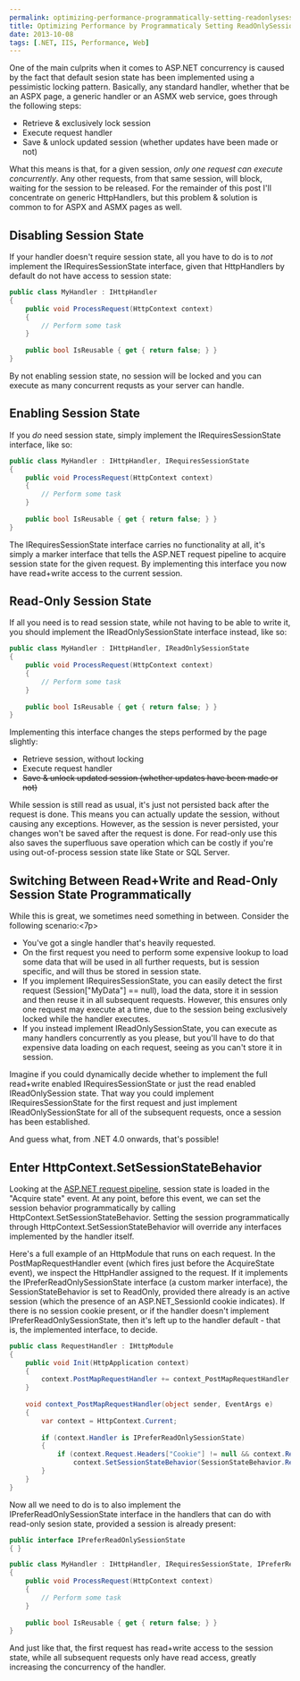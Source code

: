 ```yaml
---
permalink: optimizing-performance-programmatically-setting-readonlysessionstate
title: Optimizing Performance by Programmaticaly Setting ReadOnlySessionState
date: 2013-10-08
tags: [.NET, IIS, Performance, Web]
---
```

One of the main culprits when it comes to ASP.NET concurrency is caused by the fact that default sesion state has been implemented using a pessimistic locking pattern. Basically, any standard handler, whether that be an ASPX page, a generic handler or an ASMX web service, goes through the following steps:

<!-- more -->

* Retrieve & exclusively lock session
* Execute request handler
* Save & unlock updated session (whether updates have been made or not)

What this means is that, for a given session, *only one request can execute concurrently*. Any other requests, from that same session, will block, waiting for the session to be released. For the remainder of this post I'll concentrate on generic HttpHandlers, but this problem & solution is common to for ASPX and ASMX pages as well.

## Disabling Session State

If your handler doesn't require session state, all you have to do is to *not* implement the IRequiresSessionState interface, given that HttpHandlers by default do not have access to session state:

```csharp
public class MyHandler : IHttpHandler
{
	public void ProcessRequest(HttpContext context)
	{
		// Perform some task
	}
	
	public bool IsReusable { get { return false; } }
}
```

By not enabling session state, no session will be locked and you can execute as many concurrent requsts as your server can handle.

## Enabling Session State

If you *do* need session state, simply implement the IRequiresSessionState interface, like so:

```csharp
public class MyHandler : IHttpHandler, IRequiresSessionState
{
	public void ProcessRequest(HttpContext context)
	{
		// Perform some task
	}
	
	public bool IsReusable { get { return false; } }
}
```

The IRequiresSessionState interface carries no functionality at all, it's simply a marker interface that tells the ASP.NET request pipeline to acquire session state for the given request. By implementing this interface you now have read+write access to the current session.

## Read-Only Session State

If all you need is to read session state, while not having to be able to write it, you should implement the IReadOnlySessionState interface instead, like so:

```csharp
public class MyHandler : IHttpHandler, IReadOnlySessionState
{
	public void ProcessRequest(HttpContext context)
	{
		// Perform some task
	}
	
	public bool IsReusable { get { return false; } }
}
```

Implementing this interface changes the steps performed by the page slightly:

* Retrieve session, without locking
* Execute request handler
* <del>Save & unlock updated session (whether updates have been made or not)</del>

While session is still read as usual, it's just not persisted back after the request is done. This means you can actually update the session, without causing any exceptions. However, as the session is never persisted, your changes won't be saved after the request is done. For read-only use this also saves the superfluous save operation which can be costly if you're using out-of-process session state like State or SQL Server.

## Switching Between Read+Write and Read-Only Session State Programmatically

While this is great, we sometimes need something in between. Consider the following scenario:<7p>

* You've got a single handler that's heavily requested.
* On the first request you need to perform some expensive lookup to load some data that will be used in all further requests, but is session specific, and will thus be stored in session state.
* If you implement IRequiresSessionState, you can easily detect the first request (Session["MyData"] == null), load the data, store it in session and then reuse it in all subsequent requests. However, this ensures only one request may execute at a time, due to the session being exclusively locked while the handler executes.
* If you instead implement IReadOnlySessionState, you can execute as many handlers concurrently as you please, but you'll have to do that expensive data loading on each request, seeing as you can't store it in session.

Imagine if you could dynamically decide whether to implement the full read+write enabled IRequiresSessionState or just the read enabled IReadOnlySession state. That way you could implement IRequiresSessionState for the first request and just implement IReadOnlySessionState for all of the subsequent requests, once a session has been established.

And guess what, from .NET 4.0 onwards, that's possible!

## Enter HttpContext.SetSessionStateBehavior

Looking at the [ASP.NET request pipeline](http://msdn.microsoft.com/En-US/library/bb470252.aspx), session state is loaded in the "Acquire state" event. At any point, before this event, we can set the session behavior programmatically by calling HttpContext.SetSessionStateBehavior. Setting the session programmatically through HttpContext.SetSessionStateBehavior will override any interfaces implemented by the handler itself.

Here's a full example of an HttpModule that runs on each request. In the PostMapRequestHandler event (which fires just before the AcquireState event), we inspect the HttpHandler assigned to the request. If it implements the IPreferReadOnlySessionState interface (a custom marker interface), the SessionStateBehavior is set to ReadOnly, provided there already is an active session (which the presence of an ASP.NET_SessionId cookie indicates). If there is no session cookie present, or if the handler doesn't implement IPreferReadOnlySessionState, then it's left up to the handler default - that is, the implemented interface, to decide.

```csharp
public class RequestHandler : IHttpModule
{
	public void Init(HttpApplication context)
	{
		context.PostMapRequestHandler += context_PostMapRequestHandler;
	}
	
	void context_PostMapRequestHandler(object sender, EventArgs e)
	{
		var context = HttpContext.Current;
		
		if (context.Handler is IPreferReadOnlySessionState)
		{
			if (context.Request.Headers["Cookie"] != null && context.Request.Headers["Cookie"].Contains("ASP.NET_SessionId="))
				context.SetSessionStateBehavior(SessionStateBehavior.ReadOnly);
		}
	}
}
```

Now all we need to do is to also implement the IPreferReadOnlySessionState interface in the handlers that can do with read-only sesion state, provided a session is already present:

```csharp
public interface IPreferReadOnlySessionState
{ }
```

```csharp
public class MyHandler : IHttpHandler, IRequiresSessionState, IPreferReadOnlySessionState
{
	public void ProcessRequest(HttpContext context)
	{
		// Perform some task
	}
	
	public bool IsReusable { get { return false; } }
}
```

And just like that, the first request has read+write access to the session state, while all subsequent requests only have read access, greatly increasing the concurrency of the handler.
